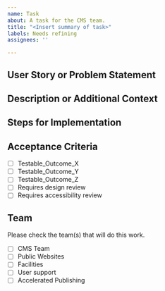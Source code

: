 ```yaml
---
name: Task
about: A task for the CMS team.
title: "<Insert summary of task>"
labels: Needs refining
assignees: ''

---
```


## User Story or Problem Statement


## Description or Additional Context 


## Steps for Implementation


## Acceptance Criteria
- [ ] Testable_Outcome_X
- [ ] Testable_Outcome_Y
- [ ] Testable_Outcome_Z
- [ ] Requires design review
- [ ] Requires accessibility review

## Team
Please check the team(s) that will do this work.

- [ ] CMS Team
- [ ] Public Websites
- [ ] Facilities
- [ ] User support
- [ ] Accelerated Publishing

